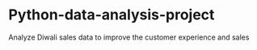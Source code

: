 # Python-data-analysis-project

Analyze Diwali sales data to improve the customer experience and sales
